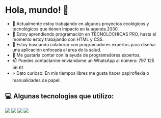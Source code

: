 # Hola, mundo! 👋

- 🔭 Actualmente estoy trabajando en algunos proyectos ecológicos y tecnológicos que tienen impacto en la agenda 2030.
- 🌱 Estoy aprendiendo programación en TECNOLOCHICAS PRO, hasta el momento estoy trabajando con HTML y CSS.
- 👯 Estoy buscando colaborar con programadores expertos para diseñar una aplicación enfocada al area de la salud.
- 🤔 Me gustaria contar con la ayuda de programadores expertos.
- 📫 Puedes contactarme enviandome un WhatsApp al número: 797 125 56 61.
- ⚡ Dato curioso: En mis tiempos libres me gusta hacer papiroflexia o manualidades de papel.

## 💻 Algunas tecnologías que utilizo: 
<img src="https://img.shields.io/badge/HTML5-E34F26?style=for-the-badge&logo=html5&logoColor=white" />
<img src="https://img.shields.io/badge/CSS3-1572B6?style=for-the-badge&logo=css3&logoColor=white" />
<img src="https://img.shields.io/badge/JavaScript-323330?style=for-the-badge&logo=javascript&logoColor=F7DF1E" />
<img src="https://img.shields.io/badge/GitHub-100000?style=for-the-badge&logo=github&logoColor=white" />

